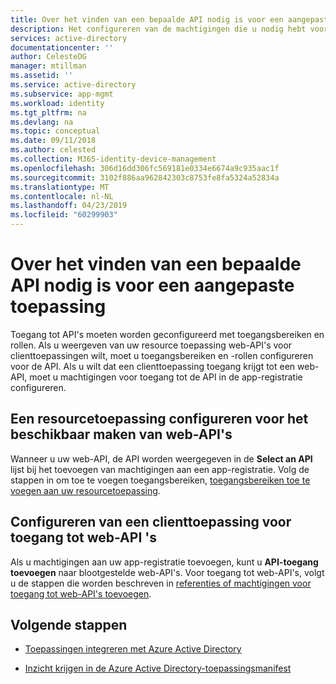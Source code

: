 ```yaml
---
title: Over het vinden van een bepaalde API nodig is voor een aangepaste toepassing | Microsoft Docs
description: Het configureren van de machtigingen die u nodig hebt voor toegang tot een bepaalde API in uw aangepaste ontwikkeld Azure AD-toepassing
services: active-directory
documentationcenter: ''
author: CelesteDG
manager: mtillman
ms.assetid: ''
ms.service: active-directory
ms.subservice: app-mgmt
ms.workload: identity
ms.tgt_pltfrm: na
ms.devlang: na
ms.topic: conceptual
ms.date: 09/11/2018
ms.author: celested
ms.collection: M365-identity-device-management
ms.openlocfilehash: 306d16dd306fc569181e0334e6674a9c935aac1f
ms.sourcegitcommit: 3102f886aa962842303c8753fe8fa5324a52834a
ms.translationtype: MT
ms.contentlocale: nl-NL
ms.lasthandoff: 04/23/2019
ms.locfileid: "60299903"
---
```

# <a name="how-to-find-a-specific-api-needed-for-a-custom-developed-application"></a>Over het vinden van een bepaalde API nodig is voor een aangepaste toepassing

Toegang tot API's moeten worden geconfigureerd met toegangsbereiken en rollen. Als u weergeven van uw resource toepassing web-API's voor clienttoepassingen wilt, moet u toegangsbereiken en -rollen configureren voor de API. Als u wilt dat een clienttoepassing toegang krijgt tot een web-API, moet u machtigingen voor toegang tot de API in de app-registratie configureren.

## <a name="configuring-a-resource-application-to-expose-web-apis"></a>Een resourcetoepassing configureren voor het beschikbaar maken van web-API's

Wanneer u uw web-API, de API worden weergegeven in de **Select an API** lijst bij het toevoegen van machtigingen aan een app-registratie. Volg de stappen in om toe te voegen toegangsbereiken, [toegangsbereiken toe te voegen aan uw resourcetoepassing](https://docs.microsoft.com/azure/active-directory/develop/active-directory-integrating-applications).

## <a name="configuring-a-client-application-to-access-web-apis"></a>Configureren van een clienttoepassing voor toegang tot web-API 's

Als u machtigingen aan uw app-registratie toevoegen, kunt u **API-toegang toevoegen** naar blootgestelde web-API's. Voor toegang tot web-API's, volgt u de stappen die worden beschreven in [referenties of machtigingen voor toegang tot web-API's toevoegen](https://docs.microsoft.com/azure/active-directory/develop/active-directory-integrating-applications).

## <a name="next-steps"></a>Volgende stappen

-   [Toepassingen integreren met Azure Active Directory](https://docs.microsoft.com/azure/active-directory/develop/active-directory-integrating-applications)

-   [Inzicht krijgen in de Azure Active Directory-toepassingsmanifest](https://docs.microsoft.com/azure/active-directory/develop/active-directory-application-manifest)


